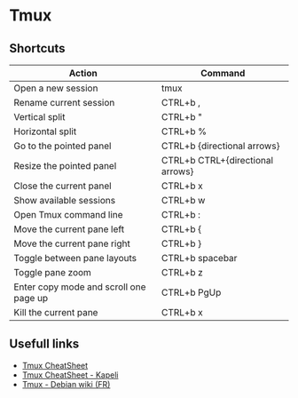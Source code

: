 # Tmux

## Shortcuts
| Action                                                | Command |
| ----------------------------------------------------- | ------- |
| Open a new session                | tmux              |
| Rename current session                | CTRL+b ,              |
| Vertical split                | CTRL+b "              |
| Horizontal split                | CTRL+b %              |
| Go to the pointed panel                | CTRL+b {directional arrows}              |
| Resize the pointed panel                | CTRL+b CTRL+{directional arrows}              |
| Close the current panel                | CTRL+b x              |
| Show available sessions                | CTRL+b w              |
| Open Tmux command line                | CTRL+b :              |
| Move the current pane left                | CTRL+b {              |
| Move the current pane right                | CTRL+b }              |
| Toggle between pane layouts                | CTRL+b spacebar              |
| Toggle pane zoom                | CTRL+b z              |
| Enter copy mode and scroll one page up                | CTRL+b PgUp              |
| Kill the current pane                | CTRL+b x              |

## Usefull links
* [Tmux CheatSheet](https://tmuxcheatsheet.com)
* [Tmux CheatSheet - Kapeli](https://kapeli.com/cheat_sheets/tmux.docset/Contents/Resources/Documents/index)
* [Tmux - Debian wiki (FR)](https://wiki.debian.org/fr/Tmux)
